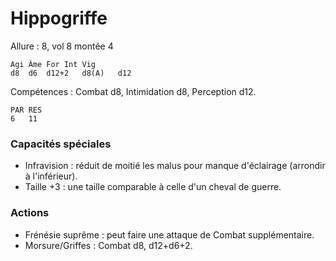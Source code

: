 # Hippogriffe

Allure : 8, vol 8 montée 4

	Agi	Âme	For	Int	Vig
	d8	d6	d12+2	d8(A)	d12

Compétences : Combat d8, Intimidation d8, Perception d12.

	PAR	RES
	6	11

### Capacités spéciales
- Infravision : réduit de moitié les malus pour manque d'éclairage (arrondir à l'inférieur).
- Taille +3 : une taille comparable à celle d'un cheval de guerre.

### Actions
- Frénésie suprême : peut faire une attaque de Combat supplémentaire.
- Morsure/Griffes : Combat d8, d12+d6+2.

